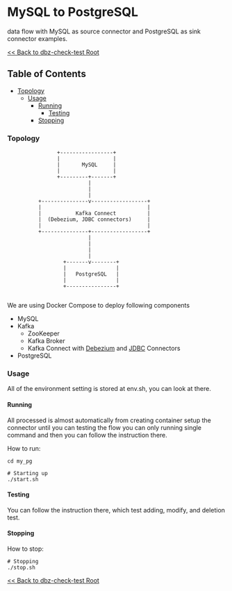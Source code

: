 # MySQL to PostgreSQL

data flow with MySQL as source connector and PostgreSQL as sink connector examples.

[<< Back to dbz-check-test Root](../README.md)

## Table of Contents

* [Topology](#topology)
    * [Usage](#usage)
        * [Running](#running)
          * [Testing](#testing)         
        * [Stopping](#stopping)


### Topology


```
                +-----------------+
                |                 |
                |       MySQL     |
                |                 |
                +---------+-------+
                          |
                          |
                          |
          +---------------v------------------+
          |                                  |
          |           Kafka Connect          |
          |  (Debezium, JDBC connectors)     |
          |                                  |
          +---------------+------------------+
                          |
                          |
                          |
                          |
                  +-------v--------+
                  |                |
                  |   PostgreSQL   |
                  |                |
                  +----------------+


```
We are using Docker Compose to deploy following components
* MySQL
* Kafka
  * ZooKeeper
  * Kafka Broker
  * Kafka Connect with [Debezium](https://debezium.io/) and  [JDBC](https://debezium.io/documentation/reference/stable/connectors/jdbc.html) Connectors
* PostgreSQL

### Usage
All of the environment setting is stored at env.sh, you can look at there.

#### Running
All processed is almost automatically from creating container setup the connector until you can testing the flow you can only running single command and then you can follow the instruction there.

How to run:

```shell
cd my_pg

# Starting up
./start.sh

```


#### Testing

You can follow the instruction there, which test adding, modify, and deletion test.


#### Stopping
How to stop:

```shell
# Stopping 
./stop.sh

```




[<< Back to dbz-check-test Root](../README.md)